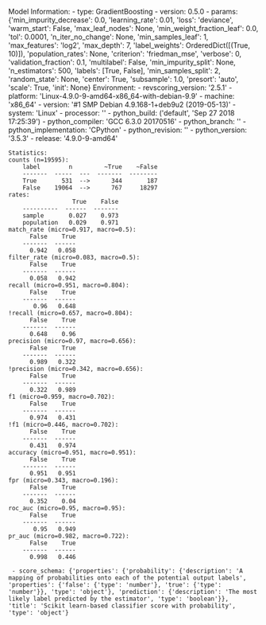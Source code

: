 Model Information:
	 - type: GradientBoosting
	 - version: 0.5.0
	 - params: {'min_impurity_decrease': 0.0, 'learning_rate': 0.01, 'loss': 'deviance', 'warm_start': False, 'max_leaf_nodes': None, 'min_weight_fraction_leaf': 0.0, 'tol': 0.0001, 'n_iter_no_change': None, 'min_samples_leaf': 1, 'max_features': 'log2', 'max_depth': 7, 'label_weights': OrderedDict([(True, 10)]), 'population_rates': None, 'criterion': 'friedman_mse', 'verbose': 0, 'validation_fraction': 0.1, 'multilabel': False, 'min_impurity_split': None, 'n_estimators': 500, 'labels': [True, False], 'min_samples_split': 2, 'random_state': None, 'center': True, 'subsample': 1.0, 'presort': 'auto', 'scale': True, 'init': None}
	Environment:
	 - revscoring_version: '2.5.1'
	 - platform: 'Linux-4.9.0-9-amd64-x86_64-with-debian-9.9'
	 - machine: 'x86_64'
	 - version: '#1 SMP Debian 4.9.168-1+deb9u2 (2019-05-13)'
	 - system: 'Linux'
	 - processor: ''
	 - python_build: ('default', 'Sep 27 2018 17:25:39')
	 - python_compiler: 'GCC 6.3.0 20170516'
	 - python_branch: ''
	 - python_implementation: 'CPython'
	 - python_revision: ''
	 - python_version: '3.5.3'
	 - release: '4.9.0-9-amd64'
	
	Statistics:
	counts (n=19595):
		label        n         ~True    ~False
		-------  -----  ---  -------  --------
		True       531  -->      344       187
		False    19064  -->      767     18297
	rates:
		              True    False
		----------  ------  -------
		sample       0.027    0.973
		population   0.029    0.971
	match_rate (micro=0.917, macro=0.5):
		  False    True
		-------  ------
		  0.942   0.058
	filter_rate (micro=0.083, macro=0.5):
		  False    True
		-------  ------
		  0.058   0.942
	recall (micro=0.951, macro=0.804):
		  False    True
		-------  ------
		   0.96   0.648
	!recall (micro=0.657, macro=0.804):
		  False    True
		-------  ------
		  0.648    0.96
	precision (micro=0.97, macro=0.656):
		  False    True
		-------  ------
		  0.989   0.322
	!precision (micro=0.342, macro=0.656):
		  False    True
		-------  ------
		  0.322   0.989
	f1 (micro=0.959, macro=0.702):
		  False    True
		-------  ------
		  0.974   0.431
	!f1 (micro=0.446, macro=0.702):
		  False    True
		-------  ------
		  0.431   0.974
	accuracy (micro=0.951, macro=0.951):
		  False    True
		-------  ------
		  0.951   0.951
	fpr (micro=0.343, macro=0.196):
		  False    True
		-------  ------
		  0.352    0.04
	roc_auc (micro=0.95, macro=0.95):
		  False    True
		-------  ------
		   0.95   0.949
	pr_auc (micro=0.982, macro=0.722):
		  False    True
		-------  ------
		  0.998   0.446
	
	 - score_schema: {'properties': {'probability': {'description': 'A mapping of probabilities onto each of the potential output labels', 'properties': {'false': {'type': 'number'}, 'true': {'type': 'number'}}, 'type': 'object'}, 'prediction': {'description': 'The most likely label predicted by the estimator', 'type': 'boolean'}}, 'title': 'Scikit learn-based classifier score with probability', 'type': 'object'}

